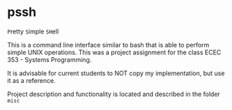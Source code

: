 # pssh

`P`retty `S`imple `SH`ell

This is a command line interface similar to bash that is able to perform simple UNIX operations. This was a project assignment for the class ECEC 353 - Systems Programming. 

It is advisable for current students to NOT copy my implementation, but use it as a reference. 

Project description and functionality is located and described in the folder `misc`


